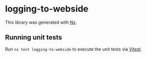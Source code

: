 # logging-to-webside

This library was generated with [Nx](https://nx.dev).

## Running unit tests

Run `nx test logging-to-webside` to execute the unit tests via [Vitest](https://vitest.dev/).
